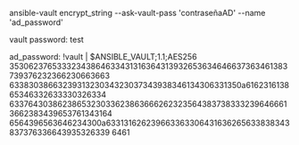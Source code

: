 ansible-vault  encrypt_string --ask-vault-pass 'contraseñaAD' --name 'ad_password'

vault password: test

ad_password: !vault |
          $ANSIBLE_VAULT;1.1;AES256
          35306237653332343864633431316364313932653634646637363461383739376232366230663663
          6338303866323931323034323037343938346134306331350a616231613865346332633330326334
          63376430386238653230336238636662623235643837383332396466613662383439653761343164
          6564396563646234300a633131626239663363306431636265633838343837376336643935326339
          6461